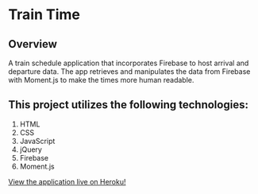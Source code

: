 # Train Time

## Overview
A train schedule application that incorporates Firebase to host arrival and departure data. The app retrieves and manipulates the data from Firebase with Moment.js to make the times more human readable.

## This project utilizes the following technologies:
1. HTML
2. CSS
3. JavaScript
4. jQuery
5. Firebase
6. Moment.js

[View the application live on Heroku!](https://ryan-judy.github.io/train-time/)
